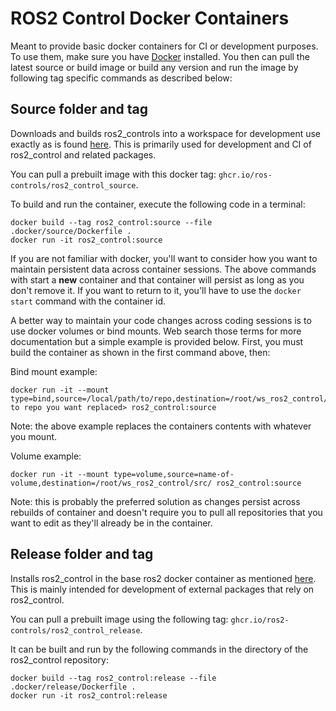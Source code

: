# ROS2 Control Docker Containers

Meant to provide basic docker containers for CI or development purposes. To use them, make sure you have [Docker](https://docs.docker.com/get-docker/) installed. You then can pull the latest source or build image or build any version and run the image by following tag specific commands as described below:

## Source folder and tag
Downloads and builds ros2_controls into a workspace for development use exactly as is found [here](https://control.ros.org/master/doc/getting_started/getting_started.html#building-from-source). This is primarily used for development and CI of ros2_control and related packages.

You can pull a prebuilt image with this docker tag: `ghcr.io/ros-controls/ros2_control_source`.

To build and run the container, execute the following code in a terminal:
```
docker build --tag ros2_control:source --file .docker/source/Dockerfile .
docker run -it ros2_control:source
```

If you are not familiar with docker, you'll want to consider how you want to maintain persistent data across container sessions. The above commands with start a **new** container and that container will persist as long as you don't remove it. If you want to return to it, you'll have to use the `docker start` command with the container id.

A better way to maintain your code changes across coding sessions is to use docker volumes or bind mounts. Web search those terms for more documentation but a simple example is provided below. First, you must build the container as shown in the first command above, then:

Bind mount example:
```
docker run -it --mount type=bind,source=/local/path/to/repo,destination=/root/ws_ros2_control/src/<path to repo you want replaced> ros2_control:source
```
Note: the above example replaces the containers contents with whatever you mount.

Volume example:
```
docker run -it --mount type=volume,source=name-of-volume,destination=/root/ws_ros2_control/src/ ros2_control:source
```
Note: this is probably the preferred solution as changes persist across rebuilds of container and doesn't require you to pull all repositories that you want to edit as they'll already be in the container.

## Release folder and tag
Installs ros2_control in the base ros2 docker container as mentioned [here](https://control.ros.org/master/doc/getting_started/getting_started.html#building-from-source). This is mainly intended for development of external packages that rely on ros2_control.

You can pull a prebuilt image using the following tag: `ghcr.io/ros2-controls/ros2_control_release`.

It can be built and run by the following commands in the directory of the ros2_control repository:
```
docker build --tag ros2_control:release --file .docker/release/Dockerfile .
docker run -it ros2_control:release
```
